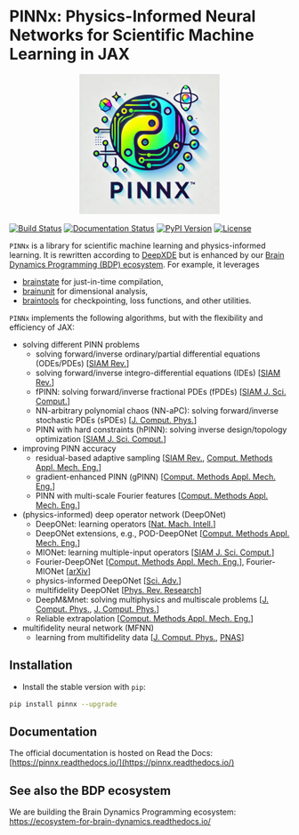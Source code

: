 # PINNx: Physics-Informed Neural Networks for Scientific Machine Learning in JAX


<p align="center">
  	<img alt="Header image of pinnx." src="https://github.com/chaobrain/pinnx/blob/main/docs/_static/pinnx.png" width=50%>
</p> 


[![Build Status](https://github.com/chaobrain/pinnx/actions/workflows/build.yml/badge.svg)](https://github.com/chaobrain/pinnx/actions/workflows/build.yml)
[![Documentation Status](https://readthedocs.org/projects/pinnx/badge/?version=latest)](https://pinnx.readthedocs.io/en/latest/?badge=latest)
[![PyPI Version](https://badge.fury.io/py/pinnx.svg)](https://badge.fury.io/py/pinnx)
[![License](https://img.shields.io/github/license/chaobrain/pinnx)](https://github.com/chaobrain/pinnx/blob/master/LICENSE)

``PINNx`` is a library for scientific machine learning and physics-informed learning. 
It is rewritten according to [DeepXDE](https://github.com/lululxvi/deepxde) but is enhanced by our 
[Brain Dynamics Programming (BDP) ecosystem](https://ecosystem-for-brain-dynamics.readthedocs.io/). 
For example, it leverages 

- [brainstate](https://brainstate.readthedocs.io/) for just-in-time compilation,
- [brainunit](https://brainunit.readthedocs.io/) for dimensional analysis, 
- [braintools](https://braintools.readthedocs.io/) for checkpointing, loss functions, and other utilities.


``PINNx`` implements the following algorithms, but with the flexibility and efficiency of JAX:

- solving different PINN problems
    - solving forward/inverse ordinary/partial differential equations (ODEs/PDEs) [[SIAM Rev.](https://doi.org/10.1137/19M1274067)]
    - solving forward/inverse integro-differential equations (IDEs) [[SIAM Rev.](https://doi.org/10.1137/19M1274067)]
    - fPINN: solving forward/inverse fractional PDEs (fPDEs) [[SIAM J. Sci. Comput.](https://doi.org/10.1137/18M1229845)]
    - NN-arbitrary polynomial chaos (NN-aPC): solving forward/inverse stochastic PDEs (sPDEs) [[J. Comput. Phys.](https://doi.org/10.1016/j.jcp.2019.07.048)]
    - PINN with hard constraints (hPINN): solving inverse design/topology optimization [[SIAM J. Sci. Comput.](https://doi.org/10.1137/21M1397908)]
- improving PINN accuracy
    - residual-based adaptive
      sampling [[SIAM Rev.](https://doi.org/10.1137/19M1274067), [Comput. Methods Appl. Mech. Eng.](https://doi.org/10.1016/j.cma.2022.115671)]
    - gradient-enhanced PINN (gPINN) [[Comput. Methods Appl. Mech. Eng.](https://doi.org/10.1016/j.cma.2022.114823)]
    - PINN with multi-scale Fourier features [[Comput. Methods Appl. Mech. Eng.](https://doi.org/10.1016/j.cma.2021.113938)]
- (physics-informed) deep operator network (DeepONet)
    - DeepONet: learning operators [[Nat. Mach. Intell.](https://doi.org/10.1038/s42256-021-00302-5)]
    - DeepONet extensions, e.g., POD-DeepONet [[Comput. Methods Appl. Mech. Eng.](https://doi.org/10.1016/j.cma.2022.114778)]
    - MIONet: learning multiple-input operators [[SIAM J. Sci. Comput.](https://doi.org/10.1137/22M1477751)]
    - Fourier-DeepONet [[Comput. Methods Appl. Mech. Eng.](https://doi.org/10.1016/j.cma.2023.116300)],
      Fourier-MIONet [[arXiv](https://arxiv.org/abs/2303.04778)]
    - physics-informed DeepONet [[Sci. Adv.](https://doi.org/10.1126/sciadv.abi8605)]
    - multifidelity DeepONet [[Phys. Rev. Research](https://doi.org/10.1103/PhysRevResearch.4.023210)]
    - DeepM&Mnet: solving multiphysics and multiscale problems [[J. Comput. Phys.](https://doi.org/10.1016/j.jcp.2021.110296), [J. Comput. Phys.](https://doi.org/10.1016/j.jcp.2021.110698)]
    - Reliable extrapolation [[Comput. Methods Appl. Mech. Eng.](https://doi.org/10.1016/j.cma.2023.116064)]
- multifidelity neural network (MFNN)
    - learning from multifidelity data [[J. Comput. Phys.](https://doi.org/10.1016/j.jcp.2019.109020), [PNAS](https://doi.org/10.1073/pnas.1922210117)]

## Installation

- Install the stable version with `pip`:

``` sh
pip install pinnx --upgrade
```


## Documentation

The official documentation is hosted on Read the Docs: [https://pinnx.readthedocs.io/](https://pinnx.readthedocs.io/)


## See also the BDP ecosystem

We are building the Brain Dynamics Programming ecosystem: https://ecosystem-for-brain-dynamics.readthedocs.io/


